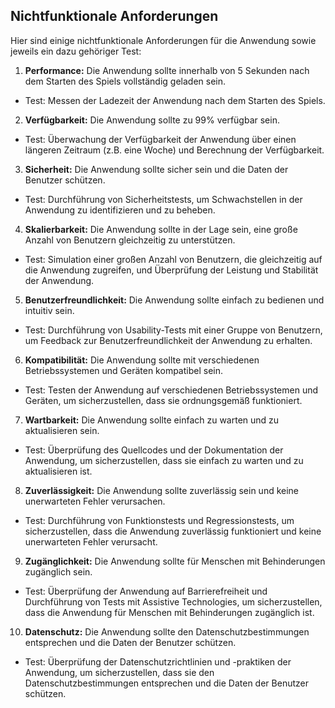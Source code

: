 ##	Nichtfunktionale Anforderungen	

Hier sind einige nichtfunktionale Anforderungen für die Anwendung sowie jeweils ein dazu gehöriger Test:

1. **Performance:** Die Anwendung sollte innerhalb von 5 Sekunden nach dem Starten des Spiels vollständig geladen sein.
* Test: Messen der Ladezeit der Anwendung nach dem Starten des Spiels.

2. **Verfügbarkeit:** Die Anwendung sollte zu 99% verfügbar sein.
* Test: Überwachung der Verfügbarkeit der Anwendung über einen längeren Zeitraum (z.B. eine Woche) und Berechnung der Verfügbarkeit.

3. **Sicherheit:** Die Anwendung sollte sicher sein und die Daten der Benutzer schützen.
* Test: Durchführung von Sicherheitstests, um Schwachstellen in der Anwendung zu identifizieren und zu beheben.

4. **Skalierbarkeit:** Die Anwendung sollte in der Lage sein, eine große Anzahl von Benutzern gleichzeitig zu unterstützen.
* Test: Simulation einer großen Anzahl von Benutzern, die gleichzeitig auf die Anwendung zugreifen, und Überprüfung der Leistung und Stabilität der Anwendung.

5. **Benutzerfreundlichkeit:** Die Anwendung sollte einfach zu bedienen und intuitiv sein.
* Test: Durchführung von Usability-Tests mit einer Gruppe von Benutzern, um Feedback zur Benutzerfreundlichkeit der Anwendung zu erhalten.

6. **Kompatibilität:** Die Anwendung sollte mit verschiedenen Betriebssystemen und Geräten kompatibel sein.
* Test: Testen der Anwendung auf verschiedenen Betriebssystemen und Geräten, um sicherzustellen, dass sie ordnungsgemäß funktioniert.

7. **Wartbarkeit:** Die Anwendung sollte einfach zu warten und zu aktualisieren sein.
* Test: Überprüfung des Quellcodes und der Dokumentation der Anwendung, um sicherzustellen, dass sie einfach zu warten und zu aktualisieren ist.

8. **Zuverlässigkeit:** Die Anwendung sollte zuverlässig sein und keine unerwarteten Fehler verursachen.
* Test: Durchführung von Funktionstests und Regressionstests, um sicherzustellen, dass die Anwendung zuverlässig funktioniert und keine unerwarteten Fehler verursacht.

9. **Zugänglichkeit:** Die Anwendung sollte für Menschen mit Behinderungen zugänglich sein.
* Test: Überprüfung der Anwendung auf Barrierefreiheit und Durchführung von Tests mit Assistive Technologies, um sicherzustellen, dass die Anwendung für Menschen mit Behinderungen zugänglich ist.

10. **Datenschutz:** Die Anwendung sollte den Datenschutzbestimmungen entsprechen und die Daten der Benutzer schützen.
* Test: Überprüfung der Datenschutzrichtlinien und -praktiken der Anwendung, um sicherzustellen, dass sie den Datenschutzbestimmungen entsprechen und die Daten der Benutzer schützen.

